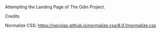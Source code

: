 Attempting the Landing Page of The Odin Project.

Credits

Normalize CSS: https://necolas.github.io/normalize.css/8.0.1/normalize.css